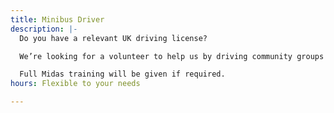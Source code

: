 ```yaml
---
title: Minibus Driver
description: |-
  Do you have a relevant UK driving license?

  We’re looking for a volunteer to help us by driving community groups to different venues in the local area.

  Full Midas training will be given if required.
hours: Flexible to your needs

---
```

